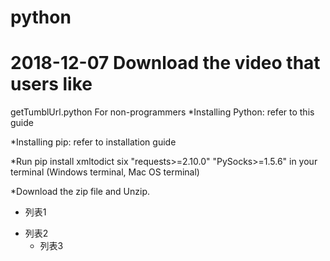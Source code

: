 # python
2018-12-07
Download the video that users like
====
  getTumblUrl.python 
For non-programmers
  *Installing Python: refer to this guide

  *Installing pip: refer to installation guide

  *Run pip install xmltodict six "requests>=2.10.0" "PySocks>=1.5.6" in your terminal (Windows terminal, Mac OS terminal)

  *Download the zip file and Unzip.
* 列表1
 + 列表2
   - 列表3
